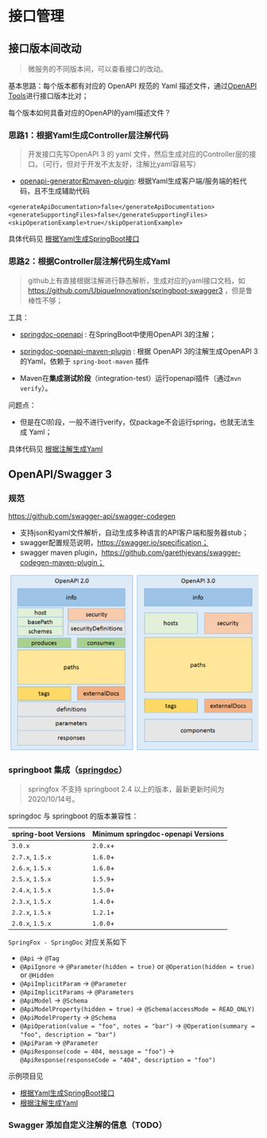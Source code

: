 # 接口管理



## 接口版本间改动

> 微服务的不同版本间，可以查看接口的改动。

基本思路：每个版本都有对应的 OpenAPI 规范的 Yaml 描述文件，通过[OpenAPI Tools](https://github.com/OpenAPITools/openapi-diff)进行接口版本比对；

每个版本如何具备对应的OpenAPI的yaml描述文件？



### 思路1：根据Yaml生成Controller层注解代码

> 开发接口先写OpenAPI 3 的 yaml 文件，然后生成对应的Controller层的接口。（可行，但对于开发不太友好，注解比yaml容易写）

- [openapi-generator和maven-plugin](https://github.com/OpenAPITools/openapi-generator): 根据Yaml生成客户端/服务端的桩代码，且不生成辅助代码

```
<generateApiDocumentation>false</generateApiDocumentation>
<generateSupportingFiles>false</generateSupportingFiles>
<skipOperationExample>true</skipOperationExample>
```

具体代码见 [根据Yaml生成SpringBoot接口](https://gitee.com/luckyQQQ/lifelearning/tree/master/java/spring/spring-boot-openapi-generator)



### **思路2：根据Controller**层注解代码生成Yaml

> github上有直接根据注解进行静态解析，生成对应的yaml接口文档，如 https://github.com/UbiqueInnovation/springboot-swagger3 ，但是鲁棒性不够；

工具：

- [springdoc-openapi](https://github.com/springdoc/springdoc-openapi) : 在SpringBoot中使用OpenAPI 3的注解；

- [springdoc-openapi-maven-plugin](https://github.com/springdoc/springdoc-openapi-maven-plugin) : 根据 OpenAPI 3的注解生成OpenAPI 3的Yaml，依赖于 `spring-boot-maven` 插件

- Maven在**集成测试阶段**（integration-test）运行openapi插件（通过`mvn verify`）。


问题点：

- 但是在CI阶段，一般不进行verify，仅package不会运行spring，也就无法生成 Yaml；

具体代码见 [根据注解生成Yaml](https://gitee.com/luckyQQQ/lifelearning/tree/master/java/spring/springboot-springdoc-openapi-generate-yaml)

## OpenAPI/Swagger 3

### 规范

https://github.com/swagger-api/swagger-codegen

- 支持json和yaml文件解析，自动生成多种语言的API客户端和服务器stub；
- swagger配置规范说明，https://swagger.io/specification；
- swagger maven plugin，https://github.com/garethjevans/swagger-codegen-maven-plugin；

![OpenAPI2.0 OpenAPI3.0 info](pics/swagger.png)



### springboot 集成（[springdoc](https://github.com/springdoc/springdoc-openapi)）

> springfox 不支持 springboot 2.4 以上的版本，最新更新时间为 2020/10/14号。

springdoc 与 springboot 的版本兼容性：

| spring-boot Versions | Minimum springdoc-openapi Versions |
| :------------------- | :--------------------------------- |
| `3.0.x`              | `2.0.x`+                           |
| `2.7.x`, `1.5.x`     | `1.6.0`+                           |
| `2.6.x`, `1.5.x`     | `1.6.0`+                           |
| `2.5.x`, `1.5.x`     | `1.5.9`+                           |
| `2.4.x`, `1.5.x`     | `1.5.0`+                           |
| `2.3.x`, `1.5.x`     | `1.4.0`+                           |
| `2.2.x`, `1.5.x`     | `1.2.1`+                           |
| `2.0.x`, `1.5.x`     | `1.0.0`+                           |



`SpringFox - SpringDoc` 对应关系如下

- `@Api` → `@Tag`
- `@ApiIgnore` → `@Parameter(hidden = true)` or `@Operation(hidden = true)` or `@Hidden`
- `@ApiImplicitParam` → `@Parameter`
- `@ApiImplicitParams` → `@Parameters`
- `@ApiModel` → `@Schema`
- `@ApiModelProperty(hidden = true)` → `@Schema(accessMode = READ_ONLY)`
- `@ApiModelProperty` → `@Schema`
- `@ApiOperation(value = "foo", notes = "bar")` → `@Operation(summary = "foo", description = "bar")`
- `@ApiParam` → `@Parameter`
- `@ApiResponse(code = 404, message = "foo")` → `@ApiResponse(responseCode = "404", description = "foo")`



示例项目见

- [根据Yaml生成SpringBoot接口](https://gitee.com/luckyQQQ/lifelearning/tree/master/java/spring/spring-boot-openapi-generator)
- [根据注解生成Yaml](https://gitee.com/luckyQQQ/lifelearning/tree/master/java/spring/springboot-springdoc-openapi-generate-yaml)



### Swagger 添加自定义注解的信息（TODO）
